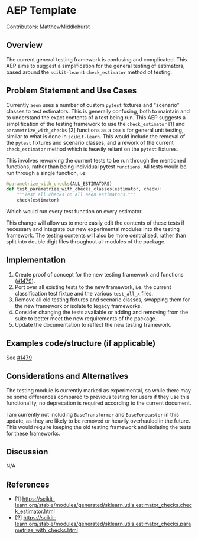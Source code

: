 # AEP Template

Contributors: MatthewMiddlehurst

## Overview

The current general testing framework is confusing and complicated. This AEP aims to
suggest a simplification for the general testing of estimators, based around the
`scikit-learn1` `check_estimator` method of testing.

## Problem Statement and Use Cases

Currently `aeon` uses a number of custom `pytest` fixtures and "scenario" classes to
test estimators. This is generally confusing, both to maintain and to understand the 
exact contents of a test being run. This AEP suggests a simplification of the testing
framework to use the `check_estimator` [1] and `parametrize_with_checks` [2] functions 
as a basis for general unit testing, similar to what is done in `scikit-learn`. This 
would include the removal of the `pytest` fixtures and scenario classes, and a rework 
of the current `check_estimator` method which is heavily reliant on the `pytest` 
fixtures.

This involves reworking the current tests to be run through the mentioned functions,
rather than being individual pytest `functions`. All tests would be run through a single 
function, i.e.

```python
@parametrize_with_checks(ALL_ESTIMATORS)
def test_parametrize_with_checks_classes(estimator, check):
    """Test all checks on all aeon estimators."""
    check(estimator)
```

Which would run every test function on every estimator.

This change will allow us to more easily edit the contents of these tests if necessary 
and integrate our new experimental modules into the testing framework. The testing
contents will also be more centralised, rather than split into double digit files
throughout all modules of the package.

## Implementation

1. Create proof of concept for the new testing framework and functions 
   ([#1479](https://github.com/aeon-toolkit/aeon/pull/1479)).
2. Port over all existing tests to the new framework, i.e. the current classification 
   test fixtue and the various `test_all_x` files.
3. Remove all old testing fixtures and scenario classes, swapping them for the new 
   framework or isolate to legacy frameworks.
4. Consider changing the tests available or adding and removing from the suite
   to better meet the new requirements of the package.
5. Update the documentation to reflect the new testing framework.

## Examples code/structure (if applicable)

See [#1479](https://github.com/aeon-toolkit/aeon/pull/1479)

## Considerations and Alternatives

The testing module is currently marked as experimental, so while there may be some
differences compared to previous testing for users if they use this functionality,
no deprecation is required according to the current document.

I am currently not including `BaseTransformer` and `BaseForecaster` in this update,
as they are likely to be removed or heavily overhauled in the future. This would require
keeping the old testing framework and isolating the tests for these frameworks.

## Discussion

N/A

## References

- [1] https://scikit-learn.org/stable/modules/generated/sklearn.utils.estimator_checks.check_estimator.html
- [2] https://scikit-learn.org/stable/modules/generated/sklearn.utils.estimator_checks.parametrize_with_checks.html
